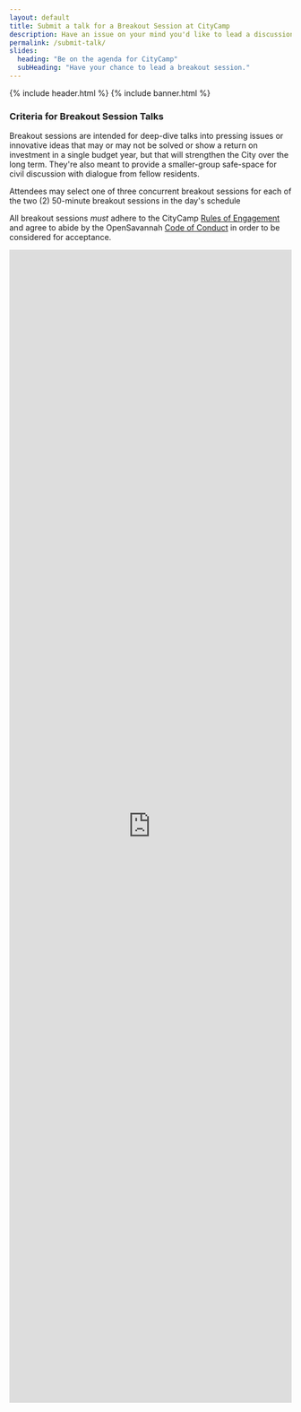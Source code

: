 ```yaml
---
layout: default
title: Submit a talk for a Breakout Session at CityCamp
description: Have an issue on your mind you'd like to lead a discussion on? Submit it here!
permalink: /submit-talk/
slides:
  heading: "Be on the agenda for CityCamp"
  subHeading: "Have your chance to lead a breakout session."
---
```

{% include header.html %}
{% include banner.html %}

<section class="section-padding">
	<div class="container">
    	<div class="row">
        	<div class="col-md-12">
<h3>Criteria for Breakout Session Talks</h3>

<p>Breakout sessions are intended for deep-dive talks into pressing issues or innovative ideas that may or may not be solved or show a return on investment in a single budget year, but that will strengthen the City over the long term. They're also meant to provide a smaller-group safe-space for civil discussion with dialogue from fellow residents.</p>
<p>Attendees may select one of three concurrent breakout sessions for each of the two (2) 50-minute breakout sessions in the day's schedule</p>

<p>All breakout sessions <em>must</em> adhere to the CityCamp <a href="https://www.notion.so/citycampsav/Full-Official-Rules-of-Engagement-33710a6c3b4e4eb3a2a866030c1cd73a">Rules of Engagement</a> and agree to abide by the OpenSavannah <a href="https://opensavannah.org/code-of-conduct">Code of Conduct</a> in order to be considered for acceptance.</p>

<script src="https://static.airtable.com/js/embed/embed_snippet_v1.js"></script><iframe class="airtable-embed airtable-dynamic-height" src="https://airtable.com/embed/shrqhWkruUE3dfxg1?backgroundColor=green" frameborder="0" onmousewheel="" width="100%" height="2058" style="background: transparent; border: 0px solid #ccc;"></iframe>
</div>
</div>
</div>
</section>